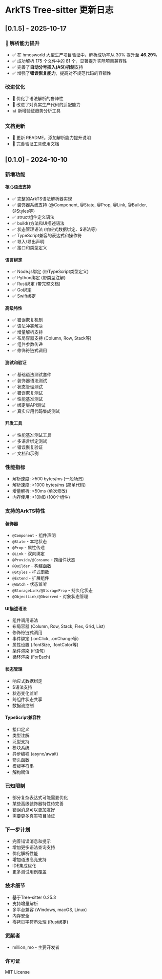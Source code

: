 # ArkTS Tree-sitter 更新日志

## [0.1.5] - 2025-10-17

### 🎯 解析能力提升
- ✅ 在 hmosworld 大型生产项目验证中，解析成功率从 30% 提升至 **46.29%**
- ✅ 成功解析 175 个文件中的 81 个，显著提升实际项目兼容性
- ✅ 完善了**自动分号插入(ASI)机制**支持
- ✅ 增强了**错误恢复能力**，提高对不规范代码的容错性

### 改进优化
- 🔧 优化了语法解析的鲁棒性
- 🔧 改进了对真实生产代码的适配能力
- 📊 新增验证趋势分析工具

### 文档更新
- 📝 更新 README，添加解析能力提升说明
- 📝 完善验证工具使用文档

## [0.1.0] - 2024-10-10

### 新增功能

#### 核心语法支持
- ✅ 完整的ArkTS语法解析器实现
- ✅ 装饰器系统支持 (@Component, @State, @Prop, @Link, @Builder, @Styles等)
- ✅ struct组件定义语法
- ✅ build()方法和UI描述语法
- ✅ 状态管理语法 (响应式数据绑定、$语法等)
- ✅ TypeScript兼容的表达式和操作符
- ✅ 导入/导出声明
- ✅ 接口和类型定义

#### 语言绑定
- ✅ Node.js绑定 (带TypeScript类型定义)
- ✅ Python绑定 (带类型注解)
- ✅ Rust绑定 (带完整文档)
- ✅ Go绑定
- ✅ Swift绑定

#### 高级特性
- ✅ 错误恢复机制
- ✅ 语法冲突解决
- ✅ 增量解析支持
- ✅ 布局容器支持 (Column, Row, Stack等)
- ✅ 组件参数传递
- ✅ 修饰符链式调用

#### 测试和验证
- ✅ 基础语法测试套件
- ✅ 装饰器语法测试
- ✅ 状态管理测试
- ✅ 错误恢复测试
- ✅ 性能基准测试
- ✅ 绑定层API测试
- ✅ 真实应用代码集成测试

#### 开发工具
- ✅ 性能基准测试工具
- ✅ 多语言绑定测试
- ✅ 错误恢复验证
- ✅ 文档和示例

### 性能指标
- 解析速度: >500 bytes/ms (一般场景)
- 解析速度: >1000 bytes/ms (简单代码)
- 增量解析: <50ms (单次修改)
- 内存使用: <10MB (100个组件)

### 支持的ArkTS特性

#### 装饰器
- `@Component` - 组件声明
- `@State` - 本地状态
- `@Prop` - 属性传递
- `@Link` - 双向绑定
- `@Provide/@Consume` - 跨组件状态
- `@Builder` - 构建函数
- `@Styles` - 样式函数
- `@Extend` - 扩展组件
- `@Watch` - 状态监听
- `@StorageLink/@StorageProp` - 持久化状态
- `@ObjectLink/@Observed` - 对象状态管理

#### UI描述语法
- 组件调用语法
- 布局容器 (Column, Row, Stack, Flex, Grid, List)
- 修饰符链式调用
- 事件绑定 (.onClick, .onChange等)
- 属性设置 (.fontSize, .fontColor等)
- 条件渲染 (if语句)
- 循环渲染 (ForEach)

#### 状态管理
- 响应式数据绑定
- $语法支持
- 状态变化监听
- 跨组件状态共享
- 数据流控制

#### TypeScript兼容性
- 接口定义
- 类型注解
- 泛型支持
- 模块系统
- 异步编程 (async/await)
- 箭头函数
- 模板字符串
- 解构赋值

### 已知限制
- 部分复杂表达式可能需要优化
- 某些高级装饰器特性待完善
- 错误消息可以更加友好
- 需要更多真实项目验证

### 下一步计划
- 完善错误消息和提示
- 增加更多语法查询支持
- 优化解析性能
- 增加语法高亮支持
- IDE集成优化
- 更多测试用例覆盖

### 技术细节
- 基于Tree-sitter 0.25.3
- 支持增量解析
- 多平台兼容 (Windows, macOS, Linux)
- 内存安全
- 零拷贝字符串处理 (Rust绑定)

### 贡献者
- million_mo - 主要开发者

### 许可证
MIT License